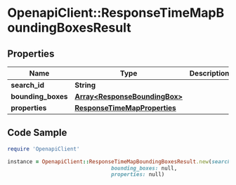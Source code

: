 # OpenapiClient::ResponseTimeMapBoundingBoxesResult

## Properties

Name | Type | Description | Notes
------------ | ------------- | ------------- | -------------
**search_id** | **String** |  | 
**bounding_boxes** | [**Array&lt;ResponseBoundingBox&gt;**](ResponseBoundingBox.md) |  | 
**properties** | [**ResponseTimeMapProperties**](ResponseTimeMapProperties.md) |  | 

## Code Sample

```ruby
require 'OpenapiClient'

instance = OpenapiClient::ResponseTimeMapBoundingBoxesResult.new(search_id: null,
                                 bounding_boxes: null,
                                 properties: null)
```


